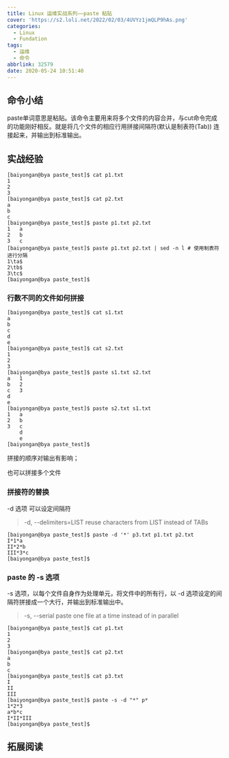 ```yaml
---
title: Linux 运维实战系列——paste 粘贴
cover: 'https://s2.loli.net/2022/02/03/4UVYz1jmQLP9hAs.png'
categories:
  - Linux
  - Fundation
tags:
  - 运维
  - 命令
abbrlink: 32579
date: 2020-05-24 10:51:40
---
```


## 命令小结

paste单词意思是粘贴。该命令主要用来将多个文件的内容合并，与cut命令完成的功能刚好相反。就是将几个文件的相应行用拼接间隔符(默认是制表符(Tab)) 连接起来，并输出到标准输出。

<!--more-->

## 实战经验

```shell
[baiyongan@bya paste_test]$ cat p1.txt 
1
2
3
[baiyongan@bya paste_test]$ cat p2.txt 
a
b
c
[baiyongan@bya paste_test]$ paste p1.txt p2.txt 
1	a
2	b
3	c
[baiyongan@bya paste_test]$ paste p1.txt p2.txt | sed -n l # 使用制表符进行分隔
1\ta$
2\tb$
3\tc$
[baiyongan@bya paste_test]$ 
```



### 行数不同的文件如何拼接

```shell
[baiyongan@bya paste_test]$ cat s1.txt 
a
b
c
d
e
[baiyongan@bya paste_test]$ cat s2.txt 
1
2
3
[baiyongan@bya paste_test]$ paste s1.txt s2.txt 
a	1
b	2
c	3
d	
e	
[baiyongan@bya paste_test]$ paste s2.txt s1.txt 
1	a
2	b
3	c
	d
	e
[baiyongan@bya paste_test]$ 
```

拼接的顺序对输出有影响；

也可以拼接多个文件

### 拼接符的替换

-d 选项 可以设定间隔符

>    -d, --delimiters=LIST
>           reuse characters from LIST instead of TABs

```shell
[baiyongan@bya paste_test]$ paste -d '*' p3.txt p1.txt p2.txt 
I*1*a
II*2*b
III*3*c
[baiyongan@bya paste_test]$ 

```



### paste 的 -s 选项

 -s 选项，以每个文件自身作为处理单元，将文件中的所有行，以 -d 选项设定的间隔符拼接成一个大行，并输出到标准输出中。 

>   -s, --serial
>           paste one file at a time instead of in parallel

```shell
[baiyongan@bya paste_test]$ cat p1.txt 
1
2
3
[baiyongan@bya paste_test]$ cat p2.txt 
a
b
c
[baiyongan@bya paste_test]$ cat p3.txt 
I
II
III
[baiyongan@bya paste_test]$ paste -s -d "*" p*
1*2*3
a*b*c
I*II*III
[baiyongan@bya paste_test]$ 
```



## 拓展阅读



